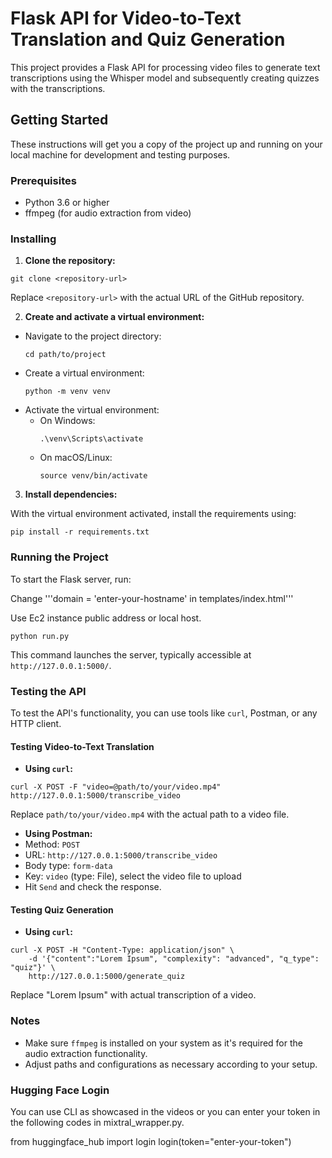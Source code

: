 # Flask API for Video-to-Text Translation and Quiz Generation

This project provides a Flask API for processing video files to generate text transcriptions using the Whisper model and subsequently creating quizzes with the transcriptions.

## Getting Started

These instructions will get you a copy of the project up and running on your local machine for development and testing purposes.

### Prerequisites

- Python 3.6 or higher
- ffmpeg (for audio extraction from video)

### Installing

1. **Clone the repository:**

```
git clone <repository-url>
```

Replace `<repository-url>` with the actual URL of the GitHub repository.

2. **Create and activate a virtual environment:**

- Navigate to the project directory:
  ```
  cd path/to/project
  ```
- Create a virtual environment:
  ```
  python -m venv venv
  ```
- Activate the virtual environment:
  - On Windows:
    ```
    .\venv\Scripts\activate
    ```
  - On macOS/Linux:
    ```
    source venv/bin/activate
    ```

3. **Install dependencies:**

With the virtual environment activated, install the requirements using:

```
pip install -r requirements.txt
```

### Running the Project

To start the Flask server, run:

Change '''domain = 'enter-your-hostname' in templates/index.html'''

Use Ec2 instance public address or local host.

```
python run.py
```

This command launches the server, typically accessible at `http://127.0.0.1:5000/`.

### Testing the API

To test the API's functionality, you can use tools like `curl`, Postman, or any HTTP client.

#### Testing Video-to-Text Translation

- **Using `curl`:**

```
curl -X POST -F "video=@path/to/your/video.mp4" http://127.0.0.1:5000/transcribe_video
```

Replace `path/to/your/video.mp4` with the actual path to a video file.

- **Using Postman:**
- Method: `POST`
- URL: `http://127.0.0.1:5000/transcribe_video`
- Body type: `form-data`
- Key: `video` (type: File), select the video file to upload
- Hit `Send` and check the response.


#### Testing Quiz Generation

- **Using `curl`:**
```
curl -X POST -H "Content-Type: application/json" \
    -d '{"content":"Lorem Ipsum", "complexity": "advanced", "q_type": "quiz"}' \
    http://127.0.0.1:5000/generate_quiz
```
Replace "Lorem Ipsum" with actual transcription of a video.

### Notes

- Make sure `ffmpeg` is installed on your system as it's required for the audio extraction functionality.
- Adjust paths and configurations as necessary according to your setup.


### Hugging Face Login

You can use CLI as showcased in the videos or you can enter your token in the following codes in mixtral_wrapper.py.

from huggingface_hub import login
login(token="enter-your-token")